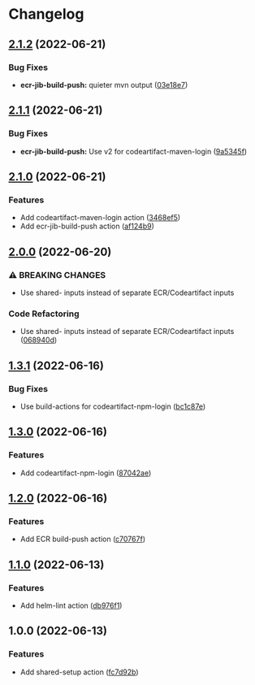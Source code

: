 # Changelog

## [2.1.2](https://github.com/riskalyze/build-actions/compare/v2.1.1...v2.1.2) (2022-06-21)


### Bug Fixes

* **ecr-jib-build-push:** quieter mvn output ([03e18e7](https://github.com/riskalyze/build-actions/commit/03e18e78272cc3b902e6800e993f95268f2b3594))

## [2.1.1](https://github.com/riskalyze/build-actions/compare/v2.1.0...v2.1.1) (2022-06-21)


### Bug Fixes

* **ecr-jib-build-push:** Use v2 for codeartifact-maven-login ([9a5345f](https://github.com/riskalyze/build-actions/commit/9a5345f938ae20f3cfcfa107a46a9ff2173231d3))

## [2.1.0](https://github.com/riskalyze/build-actions/compare/v2.0.0...v2.1.0) (2022-06-21)


### Features

* Add codeartifact-maven-login action ([3468ef5](https://github.com/riskalyze/build-actions/commit/3468ef51db1332d79fc13aa568904a74efd6479c))
* Add ecr-jib-build-push action ([af124b9](https://github.com/riskalyze/build-actions/commit/af124b9f39f24ebd3fa55a54abb7c9a578ceee9c))

## [2.0.0](https://github.com/riskalyze/build-actions/compare/v1.3.1...v2.0.0) (2022-06-20)


### ⚠ BREAKING CHANGES

* Use shared- inputs instead of separate ECR/Codeartifact inputs

### Code Refactoring

* Use shared- inputs instead of separate ECR/Codeartifact inputs ([068940d](https://github.com/riskalyze/build-actions/commit/068940de8d5ec24a9cb99bf3bf79319f1db4bb0a))

## [1.3.1](https://github.com/riskalyze/build-actions/compare/v1.3.0...v1.3.1) (2022-06-16)


### Bug Fixes

* Use build-actions for codeartifact-npm-login ([bc1c87e](https://github.com/riskalyze/build-actions/commit/bc1c87ebdb700c61251841ad05bda61ed324f669))

## [1.3.0](https://github.com/riskalyze/build-actions/compare/v1.2.0...v1.3.0) (2022-06-16)


### Features

* Add codeartifact-npm-login ([87042ae](https://github.com/riskalyze/build-actions/commit/87042ae1aa55bc3f8ad84c90a5e20cc2852b1868))

## [1.2.0](https://github.com/riskalyze/build-actions/compare/v1.1.0...v1.2.0) (2022-06-16)


### Features

* Add ECR build-push action ([c70767f](https://github.com/riskalyze/build-actions/commit/c70767f408f4982935735c160e66b619fe1999c2))

## [1.1.0](https://github.com/riskalyze/build-actions/compare/v1.0.0...v1.1.0) (2022-06-13)


### Features

* Add helm-lint action ([db976f1](https://github.com/riskalyze/build-actions/commit/db976f15a791938685d705d42cac271360b7f5d8))

## 1.0.0 (2022-06-13)


### Features

* Add shared-setup action ([fc7d92b](https://github.com/riskalyze/build-actions/commit/fc7d92b52afa0038d05c90e9d8f472f71ad68dd3))
